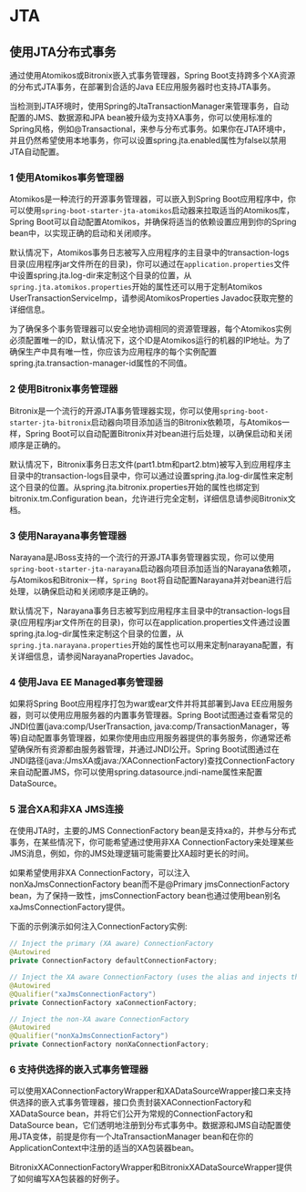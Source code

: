 # JTA
<!-- @author DHJT 2019-10-11 -->

## 使用JTA分布式事务
通过使用Atomikos或Bitronix嵌入式事务管理器，Spring Boot支持跨多个XA资源的分布式JTA事务，在部署到合适的Java EE应用服务器时也支持JTA事务。

当检测到JTA环境时，使用Spring的JtaTransactionManager来管理事务，自动配置的JMS、数据源和JPA bean被升级为支持XA事务，你可以使用标准的Spring风格，例如@Transactional，来参与分布式事务。如果你在JTA环境中，并且仍然希望使用本地事务，你可以设置spring.jta.enabled属性为false以禁用JTA自动配置。

### 1 使用Atomikos事务管理器
Atomikos是一种流行的开源事务管理器，可以嵌入到Spring Boot应用程序中，你可以使用`spring-boot-starter-jta-atomikos`启动器来拉取适当的Atomikos库，Spring Boot可以自动配置Atomikos，并确保将适当的依赖设置应用到你的Spring bean中，以实现正确的启动和关闭顺序。

默认情况下，Atomikos事务日志被写入应用程序的主目录中的transaction-logs目录(应用程序jar文件所在的目录)，你可以通过在`application.properties`文件中设置spring.jta.log-dir来定制这个目录的位置，从`spring.jta.atomikos.properties`开始的属性还可以用于定制Atomikos UserTransactionServiceImp，请参阅AtomikosProperties Javadoc获取完整的详细信息。

为了确保多个事务管理器可以安全地协调相同的资源管理器，每个Atomikos实例必须配置唯一的ID，默认情况下，这个ID是Atomikos运行的机器的IP地址。为了确保生产中具有唯一性，你应该为应用程序的每个实例配置spring.jta.transaction-manager-id属性的不同值。

### 2 使用Bitronix事务管理器
Bitronix是一个流行的开源JTA事务管理器实现，你可以使用`spring-boot-starter-jta-bitronix`启动器向项目添加适当的Bitronix依赖项，与Atomikos一样，Spring Boot可以自动配置Bitronix并对bean进行后处理，以确保启动和关闭顺序是正确的。

默认情况下，Bitronix事务日志文件(part1.btm和part2.btm)被写入到应用程序主目录中的transaction-logs目录中，你可以通过设置spring.jta.log-dir属性来定制这个目录的位置。从spring.jta.bitronix.properties开始的属性也绑定到bitronix.tm.Configuration bean，允许进行完全定制，详细信息请参阅Bitronix文档。

### 3 使用Narayana事务管理器
Narayana是JBoss支持的一个流行的开源JTA事务管理器实现，你可以使用`spring-boot-starter-jta-narayana`启动器向项目添加适当的Narayana依赖项，与Atomikos和Bitronix一样，`Spring Boot`将自动配置Narayana并对bean进行后处理，以确保启动和关闭顺序是正确的。

默认情况下，Narayana事务日志被写到应用程序主目录中的transaction-logs目录(应用程序jar文件所在的目录)，你可以在application.properties文件通过设置spring.jta.log-dir属性来定制这个目录的位置，从`spring.jta.narayana.properties`开始的属性也可以用来定制narayana配置，有关详细信息，请参阅NarayanaProperties Javadoc。

### 4 使用Java EE Managed事务管理器
如果将Spring Boot应用程序打包为war或ear文件并将其部署到Java EE应用服务器，则可以使用应用服务器的内置事务管理器。Spring Boot试图通过查看常见的JNDI位置(java:comp/UserTransaction, java:comp/TransactionManager，等等)自动配置事务管理器，如果你使用由应用服务器提供的事务服务，你通常还希望确保所有资源都由服务器管理，并通过JNDI公开。Spring Boot试图通过在JNDI路径(java:/JmsXA或java:/XAConnectionFactory)查找ConnectionFactory来自动配置JMS，你可以使用spring.datasource.jndi-name属性来配置DataSource。

### 5 混合XA和非XA JMS连接
在使用JTA时，主要的JMS ConnectionFactory bean是支持xa的，并参与分布式事务，在某些情况下，你可能希望通过使用非XA ConnectionFactory来处理某些JMS消息，例如，你的JMS处理逻辑可能需要比XA超时更长的时间。

如果希望使用非XA ConnectionFactory，可以注入nonXaJmsConnectionFactory bean而不是@Primary jmsConnectionFactory bean，为了保持一致性，jmsConnectionFactory bean也通过使用bean别名xaJmsConnectionFactory提供。

下面的示例演示如何注入ConnectionFactory实例:
```java
// Inject the primary (XA aware) ConnectionFactory
@Autowired
private ConnectionFactory defaultConnectionFactory;

// Inject the XA aware ConnectionFactory (uses the alias and injects the same as above)
@Autowired
@Qualifier("xaJmsConnectionFactory")
private ConnectionFactory xaConnectionFactory;

// Inject the non-XA aware ConnectionFactory
@Autowired
@Qualifier("nonXaJmsConnectionFactory")
private ConnectionFactory nonXaConnectionFactory;
```
### 6 支持供选择的嵌入式事务管理器
可以使用XAConnectionFactoryWrapper和XADataSourceWrapper接口来支持供选择的嵌入式事务管理器，接口负责封装XAConnectionFactory和XADataSource bean，并将它们公开为常规的ConnectionFactory和DataSource bean，它们透明地注册到分布式事务中。数据源和JMS自动配置使用JTA变体，前提是你有一个JtaTransactionManager bean和在你的ApplicationContext中注册的适当的XA包装器bean。

BitronixXAConnectionFactoryWrapper和BitronixXADataSourceWrapper提供了如何编写XA包装器的好例子。

[1]: https://www.cnblogs.com/balfish/p/8658691.html '分布式事务，两阶段提交协议，三阶段提交协议'